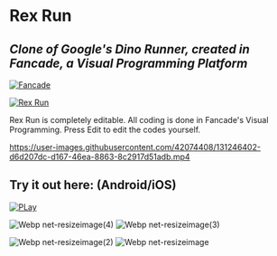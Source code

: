 # Rex Run
## _Clone of Google's Dino Runner, created in Fancade, a Visual Programming Platform_
[![Fancade](https://user-images.githubusercontent.com/42074408/131245548-4b3e2443-49f5-4937-bfe2-fd988452b11a.png)](https://www.fancade.com)

[![Rex Run](https://user-images.githubusercontent.com/42074408/131246328-e7b66261-4471-4530-9e22-36be2990bed5.png)](https://fancade.page.link/1D59)

Rex Run is completely editable. All coding is done in Fancade's Visual Programming. Press Edit to edit the codes yourself. 

https://user-images.githubusercontent.com/42074408/131246402-d6d207dc-d167-46ea-8863-8c2917d51adb.mp4



## Try it out here: (Android/iOS)
[![PLay](https://user-images.githubusercontent.com/42074408/131246544-c67264fb-bcbf-41e5-b409-9caaa6df9ca1.png)](https://fancade.page.link/1D59)


![Webp net-resizeimage(4)](https://user-images.githubusercontent.com/42074408/131246908-b072213e-36fc-4a02-bf96-30f04d248eaf.jpg) ![Webp net-resizeimage(3)](https://user-images.githubusercontent.com/42074408/131246910-74b5b539-5859-4280-aa87-acc0992945fb.jpg)

![Webp net-resizeimage(2)](https://user-images.githubusercontent.com/42074408/131246913-0af703b0-1bdc-4df8-a10f-4b911621dd77.jpg) ![Webp net-resizeimage](https://user-images.githubusercontent.com/42074408/131246917-dcda9596-b8f0-4567-8e22-cef39d8fcec2.jpg)



